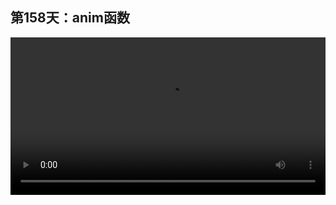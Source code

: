 ## 第158天：anim函数

<video width="100%" controls controlslist="nodownload nofullscreen noremoteplayback" disablePictureInPicture>
  <source src="https://api.keepwork.com/ts-storage/siteFiles/20109/raw#1616226642343session158 anim函数.webm" type="video/webm">
  <source src="https://api.keepwork.com/ts-storage/siteFiles/20110/raw#1616226650934session158 anim函数_small.mp4" type="video/mp4" />
   
  你的浏览器不支持播放
</video>

<style>
video::-webkit-media-controls-fullscreen-button {
    display: none;
}
</style>

### 字幕

当我们在代码方块中创建了一个角色，并点击运行时，我们看人物是完全静止的，没有任何运动。
此时我们可以到**外观**项下选择**播放动作编号**。
这里**动作编号0代表待机**，也就是人物原地站立的姿势。
**4代表走路，5代表跑步。**
那么如果我们想在场景中摆放一个NPC，我们最好在他的第一行加上**anim(0)**，也就是**待机动作**。
此时这个人物就有一个呼吸的动作，并且还会偶尔播放一些待机的小动作，在场景中会更灵动一些。
我们所有系统内置的角色基本上都会包含待机和走路或者跑步的动作。
我们到**运动**项下选择前进1格。
此时在前进前，我们让人物去播放动作4，也就是走路的动作。
再回到待机的动作，也就是anim(0)。
此时我们运行一下，
可以看到人物有一个走路的动作。

### 动手练习


